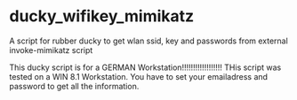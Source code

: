 # ducky_wifikey_mimikatz
A script for rubber ducky to get wlan ssid, key and passwords from external invoke-mimikatz script

This ducky script is for a GERMAN Workstation!!!!!!!!!!!!!!!!!!
THis script was tested on a WIN 8.1 Workstation. You have to set your emailadress and password to get all the information.
